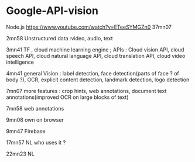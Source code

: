 # Google-API-vision
Node.js https://www.youtube.com/watch?v=ETeeSYMGZn0  37mn07

2mn58 Unstructured data :video, audio, text

3mn41 TF , cloud machine learning engine ;  APIs : Cloud vision API, cloud speech API, cloud natural language API, cloud translation API, cloud video intelligence

4mn41 general Vision : label detection, face detection(parts of face ? of body ?), OCR, explicit content detection, landmark detection, logo detection

7mn07 more features : crop hints, web annotations, document text annotations(improved OCR on large blocks of text)

7mn58 web annotations

9mn08 own on browser 

9mn47 Firebase 

17mn57 NL who uses it ?

22mn23 NL

